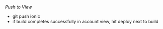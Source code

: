 *Push to View*

- git push ionic <branch>
- if build completes successfully in account view, hit deploy next to build
